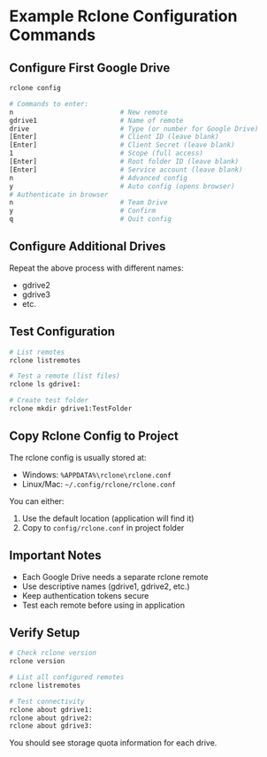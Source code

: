 # Example Rclone Configuration Commands

## Configure First Google Drive

```bash
rclone config

# Commands to enter:
n                           # New remote
gdrive1                     # Name of remote
drive                       # Type (or number for Google Drive)
[Enter]                     # Client ID (leave blank)
[Enter]                     # Client Secret (leave blank)
1                           # Scope (full access)
[Enter]                     # Root folder ID (leave blank)
[Enter]                     # Service account (leave blank)
n                           # Advanced config
y                           # Auto config (opens browser)
# Authenticate in browser
n                           # Team Drive
y                           # Confirm
q                           # Quit config
```

## Configure Additional Drives

Repeat the above process with different names:
- gdrive2
- gdrive3
- etc.

## Test Configuration

```bash
# List remotes
rclone listremotes

# Test a remote (list files)
rclone ls gdrive1:

# Create test folder
rclone mkdir gdrive1:TestFolder
```

## Copy Rclone Config to Project

The rclone config is usually stored at:
- Windows: `%APPDATA%\rclone\rclone.conf`
- Linux/Mac: `~/.config/rclone/rclone.conf`

You can either:
1. Use the default location (application will find it)
2. Copy to `config/rclone.conf` in project folder

## Important Notes

- Each Google Drive needs a separate rclone remote
- Use descriptive names (gdrive1, gdrive2, etc.)
- Keep authentication tokens secure
- Test each remote before using in application

## Verify Setup

```bash
# Check rclone version
rclone version

# List all configured remotes
rclone listremotes

# Test connectivity
rclone about gdrive1:
rclone about gdrive2:
rclone about gdrive3:
```

You should see storage quota information for each drive.
